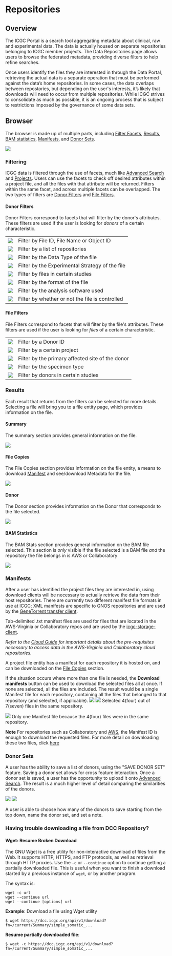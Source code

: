 # Repositories

## Overview

The ICGC Portal is a search tool aggregating metadata about clinical, raw and experimental data. The data is actually housed on separate repositories belonging to ICGC member projects. The Data Repositories page allows users to browse the federated metadata, providing diverse filters to help refine searches.

Once users identify the files they are interested in through the Data Portal, retrieving the actual data is a separate operation that must be performed against the data’s home repositories.  In some cases, the data overlaps between repostories, but depending on the user's interests, it’s likely that downloads will need to occur from multiple repositories. While ICGC strives to consolidate as much as possible, it is an ongoing process that is subject to restrictions imposed by the governance of some data sets.

## Browser

The browser is made up of multiple parts, including [Filter Facets](repositories.md#filtering), [Results](repositories.md#results), [BAM statistics](repositories.md#bam-statistics), [Manifests](repositories.md#manifests), and [Donor Sets](repositories.md#donor-sets). 

[![](images/data-repository-browser.png)](images/data-repository-browser.png "Click on the image to see it in full")

### Filtering

ICGC data is filtered through the use of facets, much like [Advanced Search](search.md) and [Projects](projects.md#filtering). Users can use the facets to check off desired attributes within a project file, and all the files with that attribute will be returned. Filters within the same facet, and across multiple facets can be overlapped. The two types of filters are [Donor Filters](repositories.md#donor-filters) and [File Filters](repositories.md#file-filters).

#### Donor Filters

Donor Filters correspond to facets that will filter by the donor's attributes. These filters are used if the user is looking for _donors_ of a certain characteristic.

| | |
| ---- | ---- |
| [![](images/file-filter-file-id.png)](images/file-filter-file-id.png "Click on the image to see it in full")| Filter by File ID, File Name or Object ID |
| [![](images/file-filter-repository.png)](images/file-filter-repository.png "Click on the image to see it in full") | Filter by a list of repositories |
| [![](images/file-filter-data-type.png)](images/file-filter-data-type.png "Click on the image to see it in full") | Filter by the Data Type of the file |
| [![](images/file-filter-experimental-strategy.png)](images/file-filter-experimental-strategy.png "Click on the image to see it in full") | Filter by the Experimental Strategy of the file |
| [![](images/file-filter-in-study.png)](images/file-filter-in-study.png "Click on the image to see it in full") | Filter by files in certain studies |
| [![](images/file-filter-file-format.png)](images/file-filter-file-format.png "Click on the image to see it in full") | Filter by the format of the file |
| [![](images/file-filter-analysis-software.png)](images/file-filter-analysis-software.png "Click on the image to see it in full") | Filter by the analysis software used |
| [![](images/file-filter-access.png)](images/file-filter-access.png "Click on the image to see it in full") | Filter by whether or not the file is controlled |

#### File Filters

File Filters correspond to facets that will filter by the file's attributes. These filters are used if the user is looking for _files_ of a certain characteristic.

| | |
| ---- | ---- |
| [![](images/donor-filter-donor-id.png)](images/donor-filter-donor-id.png "Click on the image to see it in full") | Filter by a Donor ID |
| [![](images/donor-filter-project.png)](images/donor-filter-project.png "Click on the image to see it in full") | Filter by a certain project |
| [![](images/donor-filter-primary-site.png)](images/donor-filter-primary-site.png "Click on the image to see it in full") | Filter by the primary affected site of the donor |
| [![](images/donor-filter-specimen-type.png)](images/donor-filter-specimen-type.png "Click on the image to see it in full") | Filter by the specimen type |
| [![](images/donor-filter-in-study.png)](images/donor-filter-in-study.png "Click on the image to see it in full") | Filter by donors in certain studies |

### Results

Each result that returns from the filters can be selected for more details. Selecting a file will bring you to a file entity page, which provides information on the file. 

#### Summary

The summary section provides general information on the file.

[![](images/file-entity-summary.png)](images/file-entity-summary.png "Click on the image to see it in full")

#### File Copies

The File Copies section provides information on the file entity, a means to download [Manifest](repositories.md#manifests) and see/download Metadata for the file.

[![](images/file-entity-file-copies.png)](images/file-entity-file-copies.png "Click on the image to see it in full")

#### Donor

The Donor section provides information on the Donor that corresponds to the file selected.

[![](images/file-entity-donor.png)](images/file-entity-donor.png "Click on the image to see it in full")

#### BAM Statistics

The BAM Stats section provides general information on the BAM file selected. This section is _only_ visible if the file selected is a BAM file _and_ the repository the file belongs in is AWS or Collaboratory

[![](images/file-entity-iobio.png)](images/file-entity-iobio.png "Click on the image to see it in full")

### Manifests

After a user has identified the project files they are interested in, using download clients will be necessary to actually retrieve the data from their host repositories. There are currently two different manifest file formats in use at ICGC; XML manifests are specific to GNOS repositories and are used by the [GeneTorrent transfer client](https://cghub.ucsc.edu/software/downloads.html).

Tab-delimited .txt manifest files are used for files that are located in the AWS-Virginia or Collaboratory repos and are used by the [icgc-storage-client](/software/binaries).

*Refer to the [Cloud Guide](http://docs.icgc.org/cloud/guide/#compute-prerequisites) for important details about the pre-requisites necessary to access data in the AWS-Virginia and Collaboratory cloud repositories.*

A project file entity has a manifest for each repository it is hosted on, and can be downloaded on the [File Copies](repositories.md#file-copies) section.

If the situation occurs where more than one file is needed, the **Download manifests** button can be used to download the selected files all at once. If none are selected, all the files are included. The result would be a single Manifest file for each repository, containing all the files that belonged to that repository (and selected, if applicable).
[![](images/data-repositories-download-manifests.png)](images/data-repositories-download-manifests.png "Click on the image to see it in full")
[![](images/data-repository-selected-files.png)](images/data-repository-selected-files.png "Click on the image to see it in full")
Selected 4(four) out of 7(seven) files in the same repository.


[![](images/data-repository-download-manifest-modal.png)](images/data-repository-download-manifest-modal.png "Click on the image to see it in full")
Only one Manifest file because the 4(four) files were in the same repository.

**Note**
For repositories such as Collaboratory and [AWS](https://dcc.icgc.org/icgc-in-the-cloud/aws/), the Manifest ID is enough to download the requested files. For more detail on downloading these two files, click [here](/cloud/guide.md#overview)

### Donor Sets

A user has the ability to save a list of donors, using the "SAVE DONOR SET" feature. Saving a donor set allows for cross feature interaction. Once a donor set is saved, a user has the opportunity to upload it onto [Advanced Search](search.md). The result is a much higher level of detail comparing the similarities of the donors.

[![](images/data-repositories-save-donor-set.png)](images/data-repositories-save-donor-set.png "Click on the image to see it in full")
[![](images/data-repositories-save-donor-set-modal.png)](images/data-repositories-save-donor-set-modal.png "Click on the image to see it in full")

A user is able to choose how many of the donors to save starting from the top down, name the donor set, and set a note.

### Having trouble downloading a file from DCC Repository?
#### Wget: Resume Broken Download
The GNU Wget is a free utility for non-interactive download of files from the Web. It supports HTTP, HTTPS, and FTP protocols, as well as retrieval through HTTP proxies.
Use the ```-c``` or ```--continue``` option to continue getting a partially downloaded file. This is useful when you want to finish a download started by a previous instance of ```wget```, or by another program.

The syntax is:
```
wget -c url
wget --continue url
wget --continue [options] url
```

**Example**:
Download a file using Wget utility
```
$ wget https://dcc.icgc.org/api/v1/download?fn=/current/Summary/simple_somatic_...
```

**Resume partially downloaded file**:
```
$ wget -c https://dcc.icgc.org/api/v1/download?fn=/current/Summary/simple_somatic_...
```
